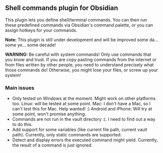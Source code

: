 ## Shell commands plugin for Obsidian

This plugin lets you define shell/terminal commands. You can then run these predefined commands via Obsidian's command palette, or you can assign hotkeys for your commands.

**Note:** This plugin is still under development and will be improved some da... some ye... some decade!

**WARNING:** Be careful with system commands! Only use commands that you know and trust. If you are copy pasting commands from the internet or from files written by other people, you need to understand precisely what those commands do! Otherwise, you might lose your files, or screw up your system!

### Main issues

- Only tested on Windows at the moment. Might work on other platforms too.
    Linux: will be tested at some point.
    Mac: I don't have a Mac, so I can't test this for Mac. Help wanted! :)
    Android and iPhone: Will try at some point, won't promise anything.
- Commands are not run in the vault directory :(. I need to find out a way to do this.
- Add support for some variables (like current file path, current vault path). Currently, only static commands are supported.
- Detect and display errors the executed command might yield. Currently, the result of a command is just ignored.
